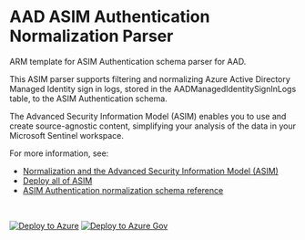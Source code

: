 # AAD ASIM Authentication Normalization Parser

ARM template for ASIM Authentication schema parser for AAD.

This ASIM parser supports filtering and normalizing Azure Active Directory Managed Identity sign in logs, stored in the  AADManagedIdentitySignInLogs table, to the ASIM Authentication schema.


The Advanced Security Information Model (ASIM) enables you to use and create source-agnostic content, simplifying your analysis of the data in your Microsoft Sentinel workspace.

For more information, see:

- [Normalization and the Advanced Security Information Model (ASIM)](https://aka.ms/AboutASIM)
- [Deploy all of ASIM](https://aka.ms/DeployASIM)
- [ASIM Authentication normalization schema reference](https://aka.ms/ASimAuthenticationDoc)

<br>

[![Deploy to Azure](https://aka.ms/deploytoazurebutton)](https://portal.azure.com/#create/Microsoft.Template/uri/https%3A%2F%2Fraw.githubusercontent.com%2FAzure%2FAzure-Sentinel%2Fasim%2Frebuild-auth%2FParsers%2FASimAuthentication%2FARM%2FvimAuthenticationAADManagedIdentity%2FvimAuthenticationAADManagedIdentity.json) [![Deploy to Azure Gov](https://aka.ms/deploytoazuregovbutton)](https://portal.azure.us/#create/Microsoft.Template/uri/https%3A%2F%2Fraw.githubusercontent.com%2FAzure%2FAzure-Sentinel%2Fasim%2Frebuild-auth%2FParsers%2FASimAuthentication%2FARM%2FvimAuthenticationAADManagedIdentity%2FvimAuthenticationAADManagedIdentity.json)
